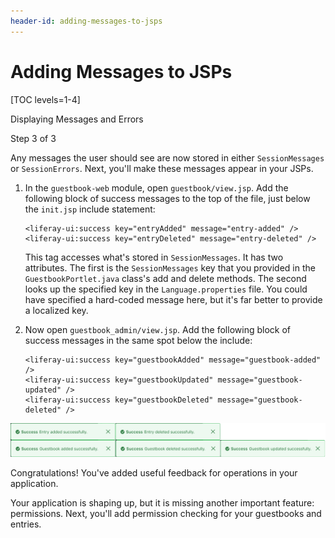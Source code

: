 ```yaml
---
header-id: adding-messages-to-jsps
---
```


# Adding Messages to JSPs

[TOC levels=1-4]

<div class="learn-path-step row">
    <p id="stepTitle">Displaying Messages and Errors</p><p>Step 3 of 3</p>
</div>

Any messages the user should see are now stored in either `SessionMessages` or
`SessionErrors`. Next, you'll make these messages appear in your JSPs. 

1.  In the `guestbook-web` module, open `guestbook/view.jsp`. Add the 
    following block of success messages to the top of the file, just below the 
    `init.jsp` include statement:

    ```markup
    <liferay-ui:success key="entryAdded" message="entry-added" />
    <liferay-ui:success key="entryDeleted" message="entry-deleted" />
    ```

    This tag accesses what's stored in `SessionMessages`. It has two attributes. 
    The first is the `SessionMessages` key that you provided in the 
    `GuestbookPortlet.java` class's add and delete methods. The second looks up 
    the specified key in the `Language.properties` file. You could have 
    specified a hard-coded message here, but it's far better to provide a 
    localized key. 

2.  Now open `guestbook_admin/view.jsp`. Add the following block of 
    success messages in the same spot below the include: 

    ```markup
    <liferay-ui:success key="guestbookAdded" message="guestbook-added" />
    <liferay-ui:success key="guestbookUpdated" message="guestbook-updated" />
    <liferay-ui:success key="guestbookDeleted" message="guestbook-deleted" />
    ```

![Figure 1: Now the message displays the value you specified in `Language.properties`.](../../../images/message-complete.png)

Congratulations! You've added useful feedback for operations in your 
application. 

Your application is shaping up, but it is missing another important feature:
permissions. Next, you'll add permission checking for your guestbooks and
entries. 
